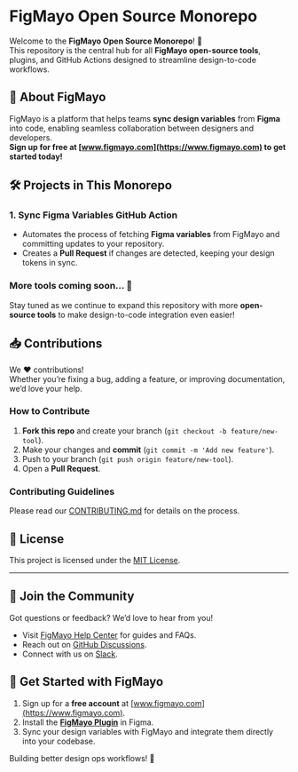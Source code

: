 # FigMayo Open Source Monorepo

Welcome to the **FigMayo Open Source Monorepo**! 🎨  
This repository is the central hub for all **FigMayo open-source tools**, plugins, and GitHub Actions designed to streamline design-to-code workflows.

## 🚀 About FigMayo

FigMayo is a platform that helps teams **sync design variables** from **Figma** into code, enabling seamless collaboration between designers and developers.  
**Sign up for free at [www.figmayo.com](https://www.figmayo.com) to get started today!**

## 🛠 Projects in This Monorepo

### 1. **Sync Figma Variables GitHub Action**

- Automates the process of fetching **Figma variables** from FigMayo and committing updates to your repository.
- Creates a **Pull Request** if changes are detected, keeping your design tokens in sync.

### More tools coming soon... 🚧

Stay tuned as we continue to expand this repository with more **open-source tools** to make design-to-code integration even easier!

## 📥 Contributions

We ❤️ contributions!  
Whether you’re fixing a bug, adding a feature, or improving documentation, we’d love your help.

### **How to Contribute**

1. **Fork this repo** and create your branch (`git checkout -b feature/new-tool`).
2. Make your changes and **commit** (`git commit -m 'Add new feature'`).
3. Push to your branch (`git push origin feature/new-tool`).
4. Open a **Pull Request**.

### **Contributing Guidelines**

Please read our [CONTRIBUTING.md](CONTRIBUTING.md) for details on the process.

## 📄 License

This project is licensed under the [MIT License](LICENSE).

---

## 💬 Join the Community

Got questions or feedback? We’d love to hear from you!

- Visit [FigMayo Help Center](https://help.figmayo.com) for guides and FAQs.
- Reach out on [GitHub Discussions](https://github.com/figmayo/discussions).
- Connect with us on [Slack](https://github.com/figmayo/discussions).

## 🔗 Get Started with FigMayo

1. Sign up for a **free account** at [www.figmayo.com](https://www.figmayo.com).
2. Install the [**FigMayo Plugin**](https://www.figma.com/community/plugin/1426513201495859669) in Figma.
3. Sync your design variables with FigMayo and integrate them directly into your codebase.

Building better design ops workflows! 🚀
